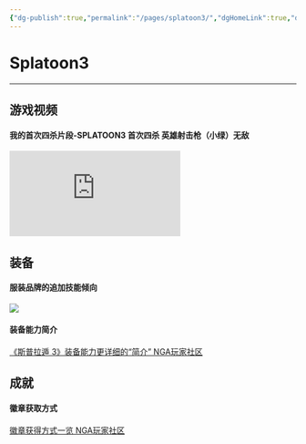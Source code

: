 ```yaml
---
{"dg-publish":true,"permalink":"/pages/splatoon3/","dgHomeLink":true,"dgPassFrontmatter":false}
---
```


# Splatoon3
***
## 游戏视频
#### 我的首次四杀片段-SPLATOON3 首次四杀 英雄射击枪（小绿）无敌
<iframe src="https://player.bilibili.com/player.html?bvid=BV1CG4y1s7eF&page=1" scrolling="no" border="0" frameborder="no" framespacing="0" allowfullscreen="true"> </iframe>

## 装备
#### 服装品牌的追加技能倾向
![](https://s2.loli.net/2022/09/27/RvnlHANjJBfzro4.jpg)

#### 装备能力简介
[《斯普拉遁 3》装备能力更详细的“简介” NGA玩家社区](https://bbs.nga.cn/read.php?tid=33471675)

## 成就
#### 徽章获取方式
[徽章获得方式一览 NGA玩家社区](https://bbs.nga.cn/read.php?tid=33475940)